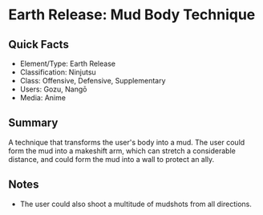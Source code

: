 # Earth Release: Mud Body Technique

## Quick Facts
- Element/Type: Earth Release
- Classification: Ninjutsu
- Class: Offensive, Defensive, Supplementary
- Users: Gozu, Nangō
- Media: Anime

## Summary
A technique that transforms the user's body into a mud. The user could form the mud into a makeshift arm, which can stretch a considerable distance, and could form the mud into a wall to protect an ally.

## Notes
- The user could also shoot a multitude of mudshots from all directions.
